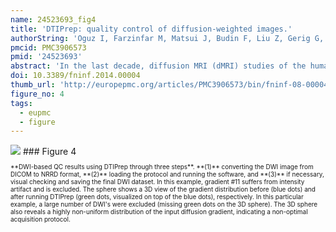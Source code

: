 ```yaml
---
name: 24523693_fig4
title: 'DTIPrep: quality control of diffusion-weighted images.'
authorString: 'Oguz I, Farzinfar M, Matsui J, Budin F, Liu Z, Gerig G, Johnson HJ, Styner M.'
pmcid: PMC3906573
pmid: '24523693'
abstract: 'In the last decade, diffusion MRI (dMRI) studies of the human and animal brain have been used to investigate a multitude of pathologies and drug-related effects in neuroscience research. Study after study identifies white matter (WM) degeneration as a crucial biomarker for all these diseases. The tool of choice for studying WM is dMRI. However, dMRI has inherently low signal-to-noise ratio and its acquisition requires a relatively long scan time; in fact, the high loads required occasionally stress scanner hardware past the point of physical failure. As a result, many types of artifacts implicate the quality of diffusion imagery. Using these complex scans containing artifacts without quality control (QC) can result in considerable error and bias in the subsequent analysis, negatively affecting the results of research studies using them. However, dMRI QC remains an under-recognized issue in the dMRI community as there are no user-friendly tools commonly available to comprehensively address the issue of dMRI QC. As a result, current dMRI studies often perform a poor job at dMRI QC. Thorough QC of dMRI will reduce measurement noise and improve reproducibility, and sensitivity in neuroimaging studies; this will allow researchers to more fully exploit the power of the dMRI technique and will ultimately advance neuroscience. Therefore, in this manuscript, we present our open-source software, DTIPrep, as a unified, user friendly platform for thorough QC of dMRI data. These include artifacts caused by eddy-currents, head motion, bed vibration and pulsation, venetian blind artifacts, as well as slice-wise and gradient-wise intensity inconsistencies. This paper summarizes a basic set of features of DTIPrep described earlier and focuses on newly added capabilities related to directional artifacts and bias analysis.'
doi: 10.3389/fninf.2014.00004
thumb_url: 'http://europepmc.org/articles/PMC3906573/bin/fninf-08-00004-g0004.gif'
figure_no: 4
tags:
  - eupmc
  - figure
---
```

<img src='http://europepmc.org/articles/PMC3906573/bin/fninf-08-00004-g0004.jpg' style='max-height: 300px'>
### Figure 4
<p style='font-size: 10px;'>**DWI-based QC results using DTIPrep through three steps**. **(1)** converting the DWI image from DICOM to NRRD format, **(2)** loading the protocol and running the software, and **(3)** if necessary, visual checking and saving the final DWI dataset. In this example, gradient #11 suffers from intensity artifact and is excluded. The sphere shows a 3D view of the gradient distribution before (blue dots) and after running DTIPrep (green dots, visualized on top of the blue dots), respectively. In this particular example, a large number of DWI's were excluded (missing green dots on the 3D sphere). The 3D sphere also reveals a highly non-uniform distribution of the input diffusion gradient, indicating a non-optimal acquisition protocol.</p>